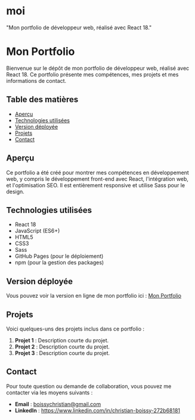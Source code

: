 # moi
"Mon portfolio de développeur web, réalisé avec React 18."




# Mon Portfolio

Bienvenue sur le dépôt de mon portfolio de développeur web, réalisé avec React 18. Ce portfolio présente mes compétences, mes projets et mes informations de contact.

## Table des matières

- [Aperçu](#aperçu)
- [Technologies utilisées](#technologies-utilisées)
- [Version déployée](#version-déployée)
- [Projets](#projets)
- [Contact](#contact)

## Aperçu

Ce portfolio a été créé pour montrer mes compétences en développement web, y compris le développement front-end avec React, l'intégration web, et l'optimisation SEO. Il est entièrement responsive et utilise Sass pour le design.

## Technologies utilisées

- React 18
- JavaScript (ES6+)
- HTML5
- CSS3
- Sass
- GitHub Pages (pour le déploiement)
- npm (pour la gestion des packages)

## Version déployée

Vous pouvez voir la version en ligne de mon portfolio ici : [Mon Portfolio](https://Christian121966.github.io/moi)

## Projets

Voici quelques-uns des projets inclus dans ce portfolio :

1. **Projet 1** : Description courte du projet.
2. **Projet 2** : Description courte du projet.
3. **Projet 3** : Description courte du projet.

## Contact

Pour toute question ou demande de collaboration, vous pouvez me contacter via les moyens suivants :

- **Email** : [boissychristian@gmail.com](mailto:boissychristian@gmail.com)
- **LinkedIn** : https://www.linkedin.com/in/christian-boissy-272b68181
